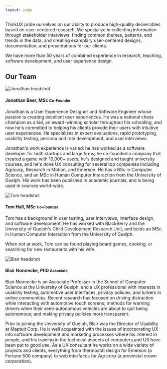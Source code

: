 ```yaml
---
layout: page
---
```

<div class="row">
  <div class="col-xs-12 col-md-9">
    <p>
      ThinkUX pride ourselves on our ability to produce high-quality deliverables based on user-centered research. We specialize in 
      collecting information through stakeholder interviews, finding common themes, patterns, and trends in the data, and creating 
      examplary user-centered designs, documentation, and presentations for our clients.
    </p>
    <p>
      We have more than 50 years of combined experience in research, teaching, software development, and user experience design.
    </p>
  </div>
</div>
<div class="row">
  <div class="col-xs-12 col-md-9 m-b-20">
    <h2 class="m-b-20">Our Team</h2>
    <div class="media">
      <div class="media-left media-top">
        <img class="headshot" src="{{ site.baseurl }}/images/placeholder.png" alt="Jonathan headshot">  
      </div>
      <div class="media-body">
        <h4 class="media-heading">Jonathan Beer, MSc <small>Co-Founder</small></h4>  
        <p>
          Jonathan is a User Experience Designer and Software Engineer whose passion is creating excellent user experiences.  He was a
          national chess champion as a kid, an award-winning scholar throughout his schooling, and now he's committed to helping his
          clients provide their users with intuitive user experiences.  He specializes in expert evaluations, rapid prototyping,
          usability testing, persona and role development, and user interviews.
        </p>
        <p>
          Jonathan's work experience is varied: he has worked as a software developer for both startups and large firms; he co-founded a
          company that created a game with 10,000+ users; he's designed and taught university courses, and he's done UX consulting for
          several top companies including Agricorp, Research in Motion, and Emerson. He has a BSc in Computer Science, and an MSc in 
          Human Computer Interaction from the University of Guelph.  His work has been published in academic journals, and is being used
          in courses world-wide.
        </p>
      </div>
    </div>
    <div class="media">
      <div class="media-left">
        <img class="headshot" src="{{ site.baseurl }}/images/tom.jpg" alt="Tom headshot">
      </div>
      <div class="media-body">
        <h4 class="media-heading">Tom Hall, MSc <small>Co-Founder</small></h4>
        <p>
          Tom has a background in user testing, user interviews, interface design, and software development. He has worked with 
          BlackBerry and the University of Guelph's Child Development Research Unit, and holds an MSc. in Human Computer Interaction 
          from the University of Guelph. 
        </p>  
        <p>
          When not at work, Tom can be found playing board games, cooking, or searching for new restaurants with his wife.
        </p>
      </div>
    </div>
    <div class="media">
      <div class="media-left">
        <img class="headshot" src="{{ site.baseurl }}/images/blair.jpg" alt="Blair headshot">
      </div>
      <div class="media-body">
        <h4 class="media-heading">Blair Nonnecke, PhD <small>Associate</small></h4>
        <p>
          Blair Nonnecke is an Associate Professor in the School of Computer Science at the University of Guelph, and a UX professional 
          with interests in usability testing, automotive user interfaces, privacy policies, and lurkers in online communities. Recent 
          research has focused on driving distraction while interacting with automotive touch screens; methods for warning drivers when 
          their semi-autonomous vehicles are about to quit being autonomous; and making privacy policies more transparent.
        </p>
        <p>
          Prior to joining the University of Guelph, Blair was the Director of Usability at Maptuit Corp. He is well acquainted with the
          issues of incorporating UX into software development and marketing processes where his interest in people, and his training in 
          the technical aspects of computers and UX have been put to good use. As a UX consultant he works on a wide variety of projects 
          and clients, everything from thermostat design for Emerson (a Fortune 500 company) to web interfaces for Agricorp (a 
          provincial crown corporation).
        </p>  
      </div>
    </div>
  </div>
</div>
